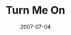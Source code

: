 ---
layout: cassette
title: "Turn Me On"
date: 2007-07-04
publish: 2017-07-04
category: Single
tags: [rexly, kevsquare, rose]
artist: "Rexly"
description: "Turn Me On<br>ft. Kevsquare  &amp; Rose"
artwork: "0BwOVcFj5qu4Ta01iVnV1RFBtWDg"
cassette: "0BwOVcFj5qu4TR1lBS0M0T3B4ZUk"
socialmedia: "0BwOVcFj5qu4Td2Zxc2FVT2lGcUE"
download: "0BwOVcFj5qu4TcVZPWXh4eTVaeTQ"
side-a: "'rexly_-_turn_me_on'"
side-b: "'rexly_-_turn_me_on'"
a: "'0BwOVcFj5qu4TblVZYnRaS1dCNTg'"
b: "'0BwOVcFj5qu4TblVZYnRaS1dCNTg'"
icon: '<i class="demo-icon icon-cassette"></i>'
---